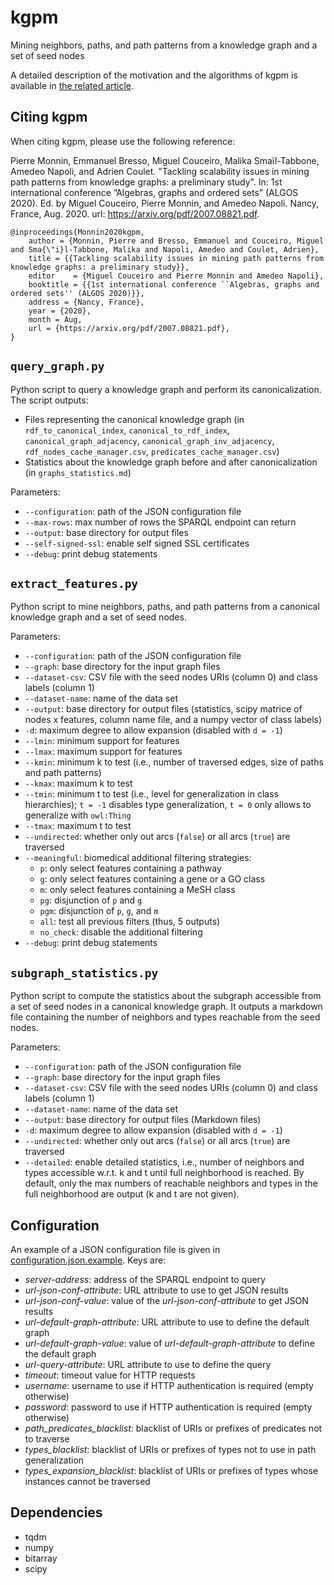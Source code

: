 # kgpm

Mining neighbors, paths, and path patterns from a knowledge graph and a set of seed nodes

A detailed description of the motivation and the algorithms of kgpm is available in [the related article](https://arxiv.org/pdf/2007.08821.pdf).

## Citing kgpm

When citing kgpm, please use the following reference:

Pierre Monnin, Emmanuel Bresso, Miguel Couceiro, Malika Smaïl-Tabbone, Amedeo Napoli,
and Adrien Coulet. "Tackling scalability issues in mining path patterns from knowledge
graphs: a preliminary study". In: 1st international conference ”Algebras, graphs and ordered sets” (ALGOS 2020). Ed. by Miguel Couceiro, Pierre Monnin, and Amedeo Napoli.
Nancy, France, Aug. 2020. url: https://arxiv.org/pdf/2007.08821.pdf.

```
@inproceedings{Monnin2020kgpm,
	author = {Monnin, Pierre and Bresso, Emmanuel and Couceiro, Miguel and Sma{\"i}l-Tabbone, Malika and Napoli, Amedeo and Coulet, Adrien},
	title = {{Tackling scalability issues in mining path patterns from knowledge graphs: a preliminary study}},
	editor    = {Miguel Couceiro and Pierre Monnin and Amedeo Napoli},
	booktitle = {{1st international conference ``Algebras, graphs and ordered sets'' (ALGOS 2020)}},
	address = {Nancy, France},
	year = {2020},
	month = Aug,
	url = {https://arxiv.org/pdf/2007.08821.pdf},
}
```

## ``query_graph.py``

Python script to query a knowledge graph and perform its canonicalization.
The script outputs:
* Files representing the canonical knowledge graph (in ``rdf_to_canonical_index``,
    ``canonical_to_rdf_index``, ``canonical_graph_adjacency``,
    ``canonical_graph_inv_adjacency``, ``rdf_nodes_cache_manager.csv``,
    ``predicates_cache_manager.csv``)
* Statistics about the knowledge graph before and after canonicalization (in ``graphs_statistics.md``)

Parameters:
* ``--configuration``: path of the JSON configuration file
* ``--max-rows``: max number of rows the SPARQL endpoint can return
* ``--output``: base directory for output files
* ``--self-signed-ssl``: enable self signed SSL certificates
* ``--debug``: print debug statements

## ``extract_features.py``

Python script to mine neighbors, paths, and path patterns from a canonical knowledge graph and a set of seed nodes.

Parameters:
* ``--configuration``: path of the JSON configuration file
* ``--graph``: base directory for the input graph files
* ``--dataset-csv``: CSV file with the seed nodes URIs (column 0) and class labels (column 1)
* ``--dataset-name``: name of the data set
* ``--output``: base directory for output files (statistics, scipy matrice of nodes x features, column name file, and a numpy vector of class labels)
* ``-d``: maximum degree to allow expansion (disabled with ``d = -1``)
* ``--lmin``: minimum support for features
* ``--lmax``: maximum support for features
* ``--kmin``: minimum k to test (i.e., number of traversed edges, size of paths and path patterns)
* ``--kmax``: maximum k to test
* ``--tmin``: minimum t to test (i.e., level for generalization in class hierarchies); ``t = -1`` disables type generalization, ``t = 0`` only allows to generalize with ``owl:Thing``
* ``--tmax``: maximum t to test
* ``--undirected``: whether only out arcs (``false``) or all arcs (``true``) are traversed
* ``--meaningful``: biomedical additional filtering strategies:
  * ``p``: only select features containing a pathway
  * ``g``: only select features containing a gene or a GO class
  * ``m``: only select features containing a MeSH class
  * ``pg``: disjunction of ``p`` and ``g``
  * ``pgm``: disjunction of ``p``, ``g``, and ``m``
  * ``all``: test all previous filters (thus, 5 outputs)
  * ``no_check``: disable the additional filtering
* ``--debug``: print debug statements

## ``subgraph_statistics.py``

Python script to compute the statistics about the subgraph accessible from a set of seed nodes in a canonical knowledge graph.
It outputs a markdown file containing the number of neighbors and types reachable from the seed nodes.

Parameters:
* ``--configuration``: path of the JSON configuration file
* ``--graph``: base directory for the input graph files
* ``--dataset-csv``: CSV file with the seed nodes URIs (column 0) and class labels (column 1)
* ``--dataset-name``: name of the data set
* ``--output``: base directory for output files (Markdown files)
* ``-d``: maximum degree to allow expansion (disabled with ``d = -1``)
* ``--undirected``: whether only out arcs (``false``) or all arcs (``true``) are traversed
* ``--detailed``: enable detailed statistics, i.e., number of neighbors and types accessible w.r.t. k and t until full neighborhood is reached. By default, only the max numbers of reachable neighbors and types in the full neighborhood are output (k and t are not given).

## Configuration

An example of a JSON configuration file is given in [configuration.json.example](configuration.json.example).
Keys are:

* _server-address_: address of the SPARQL endpoint to query
* _url-json-conf-attribute_: URL attribute to use to get JSON results
* _url-json-conf-value_: value of the _url-json-conf-attribute_ to get JSON results
* _url-default-graph-attribute_: URL attribute to use to define the default graph
* _url-default-graph-value_: value of _url-default-graph-attribute_ to define the default graph
* _url-query-attribute_: URL attribute to use to define the query
* _timeout_: timeout value for HTTP requests
* _username_: username to use if HTTP authentication is required (empty otherwise)
* _password_: password to use if HTTP authentication is required (empty otherwise)
* _path_predicates_blacklist_: blacklist of URIs or prefixes of predicates not to traverse
* _types_blacklist_: blacklist of URIs or prefixes of types not to use in path generalization
* _types_expansion_blacklist_: blacklist of URIs or prefixes of types whose instances cannot be traversed

## Dependencies

* tqdm
* numpy
* bitarray
* scipy
